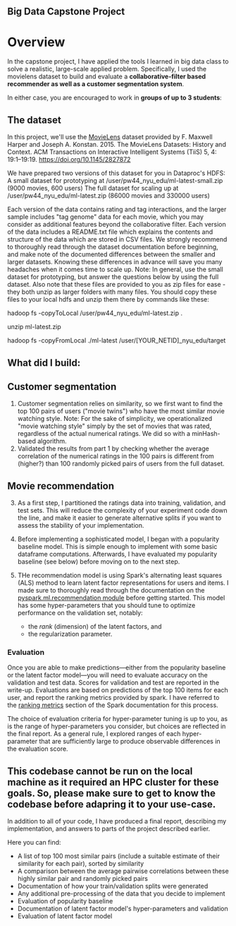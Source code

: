## Big Data Capstone Project

# Overview

In the capstone project, I have applied the tools I learned in big data class to solve a realistic, large-scale applied problem.
Specifically, I used the movielens dataset to build and evaluate a **collaborative-filter based recommender as well as a customer segmentation system**. 

In either case, you are encouraged to work in **groups of up to 3 students**:


## The dataset

In this project, we'll use the [MovieLens](https://grouplens.org/datasets/movielens/latest/) dataset provided by F. Maxwell Harper and Joseph A. Konstan. 2015. The MovieLens Datasets: History and Context. ACM Transactions on Interactive Intelligent Systems (TiiS) 5, 4: 19:1–19:19. https://doi.org/10.1145/2827872

We have prepared two versions of this dataset for you in Dataproc's HDFS: 
A small dataset for prototyping at /user/pw44_nyu_edu/ml-latest-small.zip (9000 movies, 600 users)
The full dataset for scaling up at /user/pw44_nyu_edu/ml-latest.zip (86000 movies and 330000 users)

Each version of the data contains rating and tag interactions, and the larger sample includes "tag genome" data for each movie, which you may consider as additional features beyond
the collaborative filter. Each version of the data includes a README.txt file which explains the contents and structure of the data which are stored in CSV files.
We strongly recommend to thoroughly read through the dataset documentation before beginning, and make note of the documented differences between the smaller and larger datasets.
Knowing these differences in advance will save you many headaches when it comes time to scale up.
Note: In general, use the small dataset for prototyping, but answer the questions below by using the full dataset.
Also note that these files are provided to you as zip files for ease - they both unzip as larger folders with many files. You should copy these files to your local hdfs and unzip them there by commands like these:

hadoop fs -copyToLocal /user/pw44_nyu_edu/ml-latest.zip .

unzip ml-latest.zip

hadoop fs -copyFromLocal ./ml-latest /user/[YOUR_NETID]_nyu_edu/target


## What did I build:

## Customer segmentation

1.  Customer segmentation relies on similarity, so we first want to find the top 100 pairs of users ("movie twins") who have the most similar movie watching style. Note: For the sake of simplicity, we operationalized "movie watching style" simply by the set of movies that was rated, regardless of the actual numerical ratings. We did so with a minHash-based algorithm.
2.  Validated the results from part 1 by checking whether the average correlation of the numerical ratings in the 100 pairs is different from (higher?) than 100 randomly picked pairs of users from the full dataset.

## Movie recommendation

3.  As a first step, I partitioned the ratings data into training, validation, and test sets. This will reduce the complexity of your experiment code down the line, and make it easier to generate alternative splits if you want to assess the stability of your implementation.

4.  Before implementing a sophisticated model, I began with a popularity baseline model. This is simple enough to implement with some basic dataframe computations. Afterwards, I have evaluated my popularity baseline (see below) before moving on to the next step.

5.  THe recommendation model is using Spark's alternating least squares (ALS) method to learn latent factor representations for users and items.
    I made sure to thoroughly read through the documentation on the [pyspark.ml.recommendation module](https://spark.apache.org/docs/3.0.1/ml-collaborative-filtering.html) before getting started.
    This model has some hyper-parameters that you should tune to optimize performance on the validation set, notably: 
      - the *rank* (dimension) of the latent factors, and
      - the regularization parameter.

### Evaluation

Once you are able to make predictions—either from the popularity baseline or the latent factor model—you will need to evaluate accuracy on the validation and test data.
Scores for validation and test are reported in the write-up.
Evaluations are based on predictions of the top 100 items for each user, and report the ranking metrics provided by spark.
I have referred to the [ranking metrics](https://spark.apache.org/docs/3.0.1/mllib-evaluation-metrics.html#ranking-systems) section of the Spark documentation for this process.

The choice of evaluation criteria for hyper-parameter tuning is up to you, as is the range of hyper-parameters you consider, but choices are reflected in the final report.
As a general rule, I explored ranges of each hyper-parameter that are sufficiently large to produce observable differences in the evaluation score.


## This codebase cannot be run on the local machine as it required an HPC cluster for these goals. So, please make sure to get to know the codebase before adapring it to your use-case.


In addition to all of your code, I have produced a final report, describing my implementation, and answers to parts of the project described earlier.

Here you can find: 
- A list of top 100 most similar pairs (include a suitable estimate of their similarity for each pair), sorted by similarity
- A comparison between the average pairwise correlations between these highly similar pair and randomly picked pairs
- Documentation of how your train/validation splits were generated
- Any additional pre-processing of the data that you decide to implement
- Evaluation of popularity baseline
- Documentation of latent factor model's hyper-parameters and validation
- Evaluation of latent factor model
